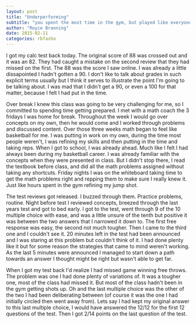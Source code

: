 ```yaml
---
layout: post
title: "Underperforming"
subtitle: "you spent the most time in the gym, but played like everyone else"
author: "Royce Branning"
date: 2015-02-11 
categories: rbfasho
---
```


I got my calc test back today. The original score of 88 was crossed out and it was an 82. They had caught a mistake on the second review that they had missed on the first. The 88 was the score I saw online. I was already a little dissapointed I hadn't gotten a 90. I don't like to talk about grades in such explicit terms usually but I think it serves to illustrate the point I'm going to be talking about. I was mad that I didn't get a 90, or even a 100 for that matter, because I felt I had put in the time. 

Over break I knew this class was going to be very challenging for me, so I committed to spending time getting prepared. I met with a math coach the 3 fridays I was home for break. Throughout the week I would go over concepts on my own, then he would come and I worked through problems and discussed content. Over those three weeks math began to feel like basketball for me. I was putting in work on my own, during the time most people weren't, I was refining my skills and then putting in the time and taking reps. When I got to school, I was already ahead. Much like I felt I had always been during my basketball career. I was already familiar with the concepts when they were presented in class. But I didn't stop there, I read the textbook before class, and did all the math problems assigned without taking any shortcuts. Friday nights I was on the whiteboard taking time to get the math problems right and repping them to make sure I really knew it. Just like hours spent in the gym refining my jump shot. 

The test reviews got released. I buzzed through them. Practice problems, routine. Night before test I reviewed concepts, breezed through the last years test and got to bed early. I got to the test, went through 9 of the 10 multiple choice with ease, and was a little unsure of the tenth but positive it was between the two answers that I narrowed it down to. The first free response was easy, the second not much tougher. Then I came to the third one and I couldn't see it. 20 minutes left in the test had been announced and I was staring at this problem but couldn't think of it. I had done plenty like it but for some reason the strategies that came to mind weren't working. As the last 5 minutes were announced I managed to start down a path towards an answer I thought might be right but wasn't able to get far. 

When I got my test back I'd realize I had missed game winning free throws. The problem was one I had done plenty of variations of. It was a tougher one, most of the class had missed it. But most of the class hadn't been in the gym getting shots up. Oh and the last multiple choice was the other of the two I had been deliberating between (of course it was the one I had initially circled then went away from). Lets say I had kept my original answer to this last multiple choice, I would have answered the 12/12 for the first 12 questions of the test. Then I got 2/14 points on the last question of the test. 
